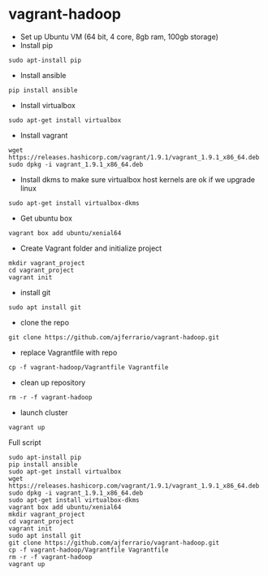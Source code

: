 # vagrant-hadoop
- Set up Ubuntu VM (64 bit, 4 core, 8gb ram, 100gb storage)
- Install pip

`sudo apt-install pip`
- Install ansible

`pip install ansible`
- Install virtualbox

`sudo apt-get install virtualbox`
- Install vagrant

```
wget https://releases.hashicorp.com/vagrant/1.9.1/vagrant_1.9.1_x86_64.deb
sudo dpkg -i vagrant_1.9.1_x86_64.deb
```
- Install dkms to make sure virtualbox host kernels are ok if we upgrade linux

`sudo apt-get install virtualbox-dkms`
- Get ubuntu box

`vagrant box add ubuntu/xenial64`
- Create Vagrant folder and initialize project

```
mkdir vagrant_project
cd vagrant_project
vagrant init
```
- install git

`sudo apt install git`
- clone the repo

`git clone https://github.com/ajferrario/vagrant-hadoop.git`
- replace Vagrantfile with repo

`cp -f vagrant-hadoop/Vagrantfile Vagrantfile`
- clean up repository

`rm -r -f vagrant-hadoop`
- launch cluster

`vagrant up`

Full script
```
sudo apt-install pip
pip install ansible
sudo apt-get install virtualbox
wget https://releases.hashicorp.com/vagrant/1.9.1/vagrant_1.9.1_x86_64.deb
sudo dpkg -i vagrant_1.9.1_x86_64.deb
sudo apt-get install virtualbox-dkms
vagrant box add ubuntu/xenial64
mkdir vagrant_project
cd vagrant_project
vagrant init
sudo apt install git
git clone https://github.com/ajferrario/vagrant-hadoop.git
cp -f vagrant-hadoop/Vagrantfile Vagrantfile
rm -r -f vagrant-hadoop
vagrant up

```
